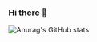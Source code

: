 ### Hi there 👋

<!-- [![Anurag's GitHub stats](https://github-readme-stats.vercel.app/api?username=JennyLeeJH)](https://github.com/JennyLeeJH/github-readme-stats) -->
![Anurag's GitHub stats](https://github-readme-stats.vercel.app/api?username=JennyLeeJH&show_icons=true&theme=buefy)

<!--
**JennyLeeJH/JennyLeeJH** is a ✨ _special_ ✨ repository because its `README.md` (this file) appears on your GitHub profile.

Here are some ideas to get you started:

- 🔭 I’m currently working on ...
- 🌱 I’m currently learning ...
- 👯 I’m looking to collaborate on ...
- 🤔 I’m looking for help with ...
- 💬 Ask me about ...
- 📫 How to reach me: ...
- 😄 Pronouns: ...
- ⚡ Fun fact: ...
-->

